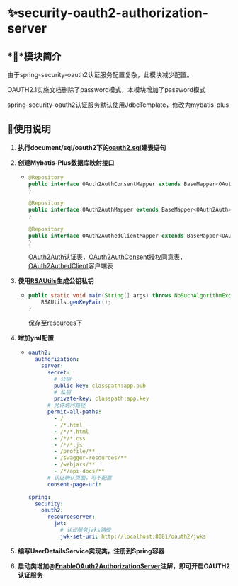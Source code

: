 # ✨security-oauth2-authorization-server

## *💎*模块简介

由于spring-security-oauth2认证服务配置复杂，此模块减少配置。

OAUTH2.1实施文档删除了password模式，本模块增加了password模式

spring-security-oauth2认证服务默认使用JdbcTemplate，修改为mybatis-plus

## 💫使用说明

1. **执行document/sql/oauth2下的[oauth2.sql](..%2F..%2Fdocument%2Fsql%2Foauth2%2Foauth2.sql)建表语句**

2. **创建Mybatis-Plus数据库映射接口**

   - ```java
     @Repository
     public interface OAuth2AuthConsentMapper extends BaseMapper<OAuth2AuthConsent> {
     }
     
     @Repository
     public interface OAuth2AuthMapper extends BaseMapper<OAuth2Auth> {
     }
     
     @Repository
     public interface OAuth2AuthedClientMapper extends BaseMapper<OAuth2AuthedClient> {
     }
     ```

     [OAuth2Auth](src%2Fmain%2Fjava%2Forg%2Fsunshine%2Foauth2%2Fauthorization%2Fserver%2Fentity%2FOAuth2Auth.java)认证表，[OAuth2AuthConsent](src%2Fmain%2Fjava%2Forg%2Fsunshine%2Foauth2%2Fauthorization%2Fserver%2Fentity%2FOAuth2AuthConsent.java)授权同意表，[OAuth2AuthedClient](src%2Fmain%2Fjava%2Forg%2Fsunshine%2Foauth2%2Fauthorization%2Fserver%2Fentity%2FOAuth2AuthedClient.java)客户端表

3. **使用[RSAUtils](..%2Fsecurity-core%2Fsrc%2Fmain%2Fjava%2Forg%2Fsunshine%2Fsecurity%2Fcore%2Futil%2FRSAUtils.java)生成公钥私钥**

   - ```java
     public static void main(String[] args) throws NoSuchAlgorithmException {
         RSAUtils.genKeyPair();
     }
     ```

     保存至resources下

4. **增加yml配置**

   - ```yaml
     oauth2:
       authorization:
         server:
           secret:
             # 公钥
             public-key: classpath:app.pub
             # 私钥
             private-key: classpath:app.key
           # 允许访问路径
           permit-all-paths: 
             - /
             - /*.html
             - /*/*.html
             - /*/*.css
             - /*/*.js
             - /profile/**
             - /swagger-resources/**
             - /webjars/**
             - /*/api-docs/**
           # 认证确认页面，可不配置
           consent-page-uri: 
     
     spring: 
       security:
         oauth2:
           resourceserver:
             jwt:
               # 认证服务jwks路径
               jwk-set-uri: http://localhost:8081/oauth2/jwks
     ```

5. **编写UserDetailsService实现类，注册到Spring容器**
6. **启动类增加@[EnableOAuth2AuthorizationServer](src%2Fmain%2Fjava%2Forg%2Fsunshine%2Foauth2%2Fauthorization%2Fserver%2FEnableOAuth2AuthorizationServer.java)注解，即可开启OAUTH2认证服务**